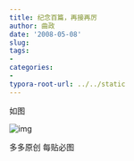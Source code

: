 ```yaml
---
title: 纪念百篇，再接再厉
author: 曲政
date: '2008-05-08'
slug: 
tags:
- 
categories:
- 
typora-root-url: ../../static
---
```


如图

![img](/images/2008-05-08-%E7%BA%AA%E5%BF%B5%E7%99%BE%E7%AF%87%EF%BC%8C%E5%86%8D%E6%8E%A5%E5%86%8D%E5%8E%89/006tNbRwly1g9wiliwznbj30jv0howgf.jpg)   

多多原创 每贴必图
